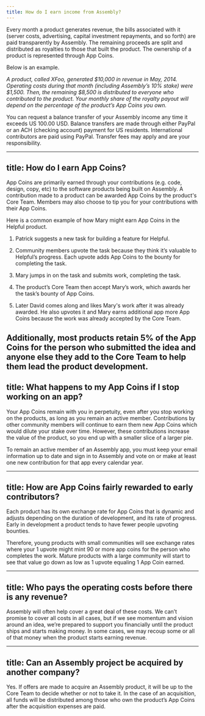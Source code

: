 ```yaml
---
title: How do I earn income from Assembly?
---
```


Every month a product generates revenue, the bills associated with it (server costs, advertising, capital investment repayments, and so forth) are paid transparently by Assembly. The remaining proceeds are split and distributed as royalties to those that built the product. The ownership of a product is represented through App Coins.


Below is an example.


*A product, called XFoo, generated $10,000 in revenue in May, 2014. Operating costs during that month (including Assembly’s 10% stake) were $1,500. Then, the remaining $8,500 is distributed to everyone who contributed to the product. Your monthly share of the royalty payout will depend on the percentage of the product’s App Coins you own.*


You can request a balance transfer of your Assembly income any time it exceeds US 100.00 USD. Balance transfers are made through either PayPal or an ACH (checking account) payment for US residents. International contributors are paid using PayPal. Transfer fees may apply and are your responsibility.


---
title: How do I earn App Coins?
---

App Coins are primarily earned through your contributions (e.g. code, design, copy, etc) to the software products being built on Assembly. A contribution made to a product can be awarded App Coins by the product's Core Team. Members may also choose to tip you for your contributions with their App Coins.

Here is a common example of how Mary might earn App Coins in the Helpful product.


1. Patrick suggests a new task for building a feature for Helpful.

2. Community members upvote the task because they think it’s valuable to Helpful’s progress. Each upvote adds App Coins to the bounty for completing the task.

3. Mary jumps in on the task and submits work, completing the task.

4. The product’s Core Team then accept Mary’s work, which awards her the task’s bounty of App Coins.

5. Later David comes along and likes Mary's work after it was already awarded. He also upvotes it and Mary earns additional app more App Coins because the work was already accepted by the Core Team.

Additionally, most products retain 5% of the App Coins for the person who submitted the idea and anyone else they add to the Core Team to help them lead the product development.
---
title: What happens to my App Coins if I stop working on an app?
---

Your App Coins remain with you in perpetuity, even after you stop working on the products, as long as you remain an active member. Contributions by other community members will continue to earn them new App Coins which would dilute your stake over time. However, these contributions increase the value of the product, so you end up with a smaller slice of a larger pie.


To remain an active member of an Assembly app, you must keep your email information up to date and sign in to Assembly and vote on or make at least one new contribution for that app every calendar year.

---
title: How are App Coins fairly rewarded to early contributors?
---

Each product has its own exchange rate for App Coins that is dynamic and adjusts depending on the duration of development, and its rate of progress. Early in development a product tends to have fewer people upvoting bounties.


Therefore, young products with small communities will see exchange rates where your 1 upvote might mint 90 or more app coins for the person who completes the work. Mature products with a large community will start to see that value go down as low as 1 upvote equaling 1 App Coin earned.

---
title: Who pays the operating costs before there is any revenue?
---

Assembly will often help cover a great deal of these costs. We can’t promise to cover all costs in all cases, but if we see momentum and vision around an idea, we’re prepared to support you financially until the product ships and starts making money. In some cases, we may recoup some or all of that money when the product starts earning revenue.

---
title: Can an Assembly project be acquired by another company?
---

Yes. If offers are made to acquire an Assembly product, it will be up to the Core Team to decide whether or not to take it. In the case of an acquisition, all funds will be distributed among those who own the product’s App Coins after the acquisition expenses are paid.
